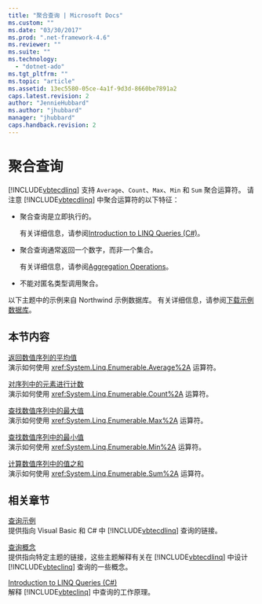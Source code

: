 ```yaml
---
title: "聚合查询 | Microsoft Docs"
ms.custom: ""
ms.date: "03/30/2017"
ms.prod: ".net-framework-4.6"
ms.reviewer: ""
ms.suite: ""
ms.technology: 
  - "dotnet-ado"
ms.tgt_pltfrm: ""
ms.topic: "article"
ms.assetid: 13ec5580-05ce-4a1f-9d3d-8660be7891a2
caps.latest.revision: 2
author: "JennieHubbard"
ms.author: "jhubbard"
manager: "jhubbard"
caps.handback.revision: 2
---
```

# 聚合查询
[!INCLUDE[vbtecdlinq](../../../../../../includes/vbtecdlinq-md.md)] 支持 `Average`、`Count`、`Max`、`Min` 和 `Sum` 聚合运算符。  请注意 [!INCLUDE[vbtecdlinq](../../../../../../includes/vbtecdlinq-md.md)] 中聚合运算符的以下特征：  
  
-   聚合查询是立即执行的。  
  
     有关详细信息，请参阅[Introduction to LINQ Queries \(C\#\)](../Topic/Introduction%20to%20LINQ%20Queries%20\(C%23\).md)。  
  
-   聚合查询通常返回一个数字，而非一个集合。  
  
     有关详细信息，请参阅[Aggregation Operations](../../../../../../ocs/visual-basic/programming-guide/concepts/linq/aggregation-operations.md)。  
  
-   不能对匿名类型调用聚合。  
  
 以下主题中的示例来自 Northwind 示例数据库。  有关详细信息，请参阅[下载示例数据库](../../../../../../docs/framework/data/adonet/sql/linq/downloading-sample-databases.md)。  
  
## 本节内容  
 [返回数值序列的平均值](../../../../../../docs/framework/data/adonet/sql/linq/return-the-average-value-from-a-numeric-sequence.md)  
 演示如何使用 <xref:System.Linq.Enumerable.Average%2A> 运算符。  
  
 [对序列中的元素进行计数](../../../../../../docs/framework/data/adonet/sql/linq/count-the-number-of-elements-in-a-sequence.md)  
 演示如何使用 <xref:System.Linq.Enumerable.Count%2A> 运算符。  
  
 [查找数值序列中的最大值](../../../../../../docs/framework/data/adonet/sql/linq/find-the-maximum-value-in-a-numeric-sequence.md)  
 演示如何使用 <xref:System.Linq.Enumerable.Max%2A> 运算符。  
  
 [查找数值序列中的最小值](../../../../../../docs/framework/data/adonet/sql/linq/find-the-minimum-value-in-a-numeric-sequence.md)  
 演示如何使用 <xref:System.Linq.Enumerable.Min%2A> 运算符。  
  
 [计算数值序列中的值之和](../../../../../../docs/framework/data/adonet/sql/linq/compute-the-sum-of-values-in-a-numeric-sequence.md)  
 演示如何使用 <xref:System.Linq.Enumerable.Sum%2A> 运算符。  
  
## 相关章节  
 [查询示例](../../../../../../docs/framework/data/adonet/sql/linq/query-examples.md)  
 提供指向 Visual Basic 和 C\# 中 [!INCLUDE[vbtecdlinq](../../../../../../includes/vbtecdlinq-md.md)] 查询的链接。  
  
 [查询概念](../../../../../../docs/framework/data/adonet/sql/linq/query-concepts.md)  
 提供指向特定主题的链接，这些主题解释有关在 [!INCLUDE[vbtecdlinq](../../../../../../includes/vbtecdlinq-md.md)] 中设计 [!INCLUDE[vbteclinq](../../../../../../includes/vbteclinq-md.md)] 查询的一些概念。  
  
 [Introduction to LINQ Queries \(C\#\)](../Topic/Introduction%20to%20LINQ%20Queries%20\(C%23\).md)  
 解释 [!INCLUDE[vbteclinq](../../../../../../includes/vbteclinq-md.md)] 中查询的工作原理。